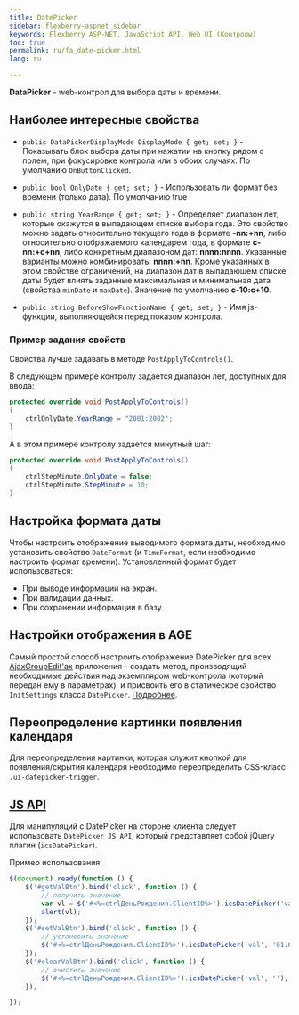 ```yaml
---
title: DatePicker
sidebar: flexberry-aspnet_sidebar
keywords: Flexberry ASP-NET, JavaScript API, Web UI (Контролы)
toc: true
permalink: ru/fa_date-picker.html
lang: ru

---
```


**DataPicker** - web-контрол для выбора даты и времени.

## Наиболее интересные свойства

* `public DataPickerDisplayMode DisplayMode { get; set; }`  - Показывать блок выбора даты при нажатии на кнопку рядом с полем, при фокусировке контрола или в обоих случаях. По умолчанию `OnButtonClicked`.

* `public bool OnlyDate { get; set; }`  - Использовать ли формат без времени (только дата). По умолчанию true

* `public string YearRange { get; set; }`  - Определяет диапазон лет, которые окажутся в выпадающем списке выбора года. Это свойство можно задать относительно текущего года в формате **-nn:+nn**, либо относительно отображаемого календарем года, в формате **c-nn:+c+nn**, либо конкретным диапазоном дат: **nnnn:nnnn**. Указанные варианты можно комбинировать: **nnnn:+nn**. Кроме указанных в этом свойстве ограничений, на диапазон дат в выпадающем списке даты будет влиять заданные максимальная и минимальная дата (свойства `minDate` и `maxDate`). Значение по умолчанию **c-10:c+10**.

* `public string BeforeShowFunctionName { get; set; }`  - Имя js-функции, выполняющейся перед показом контрола.

### Пример задания свойств

Свойства лучше задавать в методе `PostApplyToControls()`.

В следующем примере контролу задается диапазон лет, доступных для ввода:

```csharp
protected override void PostApplyToControls()
{
    ctrlOnlyDate.YearRange = "2001:2002";
}
```

А в этом примере контролу задается минутный шаг:

```csharp
protected override void PostApplyToControls()
{
    ctrlStepMinute.OnlyDate = false;
    ctrlStepMinute.StepMinute = 10; 
}
```

## Настройка формата даты

Чтобы настроить отображение выводимого формата даты, необходимо установить свойство `DateFormat` (и `TimeFormat`, если необходимо настроить формат времени). Установленный формат будет использоваться:

* При выводе информации на экран.
* При валидации данных.
* При сохранении информации в базу.

## Настройки отображения в AGE

Самый простой способ настроить отображение DatePicker для всех [AjaxGroupEdit'ах](fa_ajax-group-edit.html) приложения - создать метод, производящий необходимые действия над экземпляром web-контрола (который передан ему в параметрах), и присвоить его в статическое свойство `InitSettings` класса `DatePicker`. [Подробнее](fa_init-control-settings-delegate.html).

## Переопределение картинки появления календаря

Для переопределения картинки, которая служит кнопкой для появления/скрытия календаря необходимо переопределить CSS-класс `.ui-datepicker-trigger`.

## [JS API](fa_javascript-api.html)

Для манипуляций с DatePicker на стороне клиента следует использовать `DatePicker JS API`, который представляет собой jQuery плагин (`icsDatePicker`).

Пример использования: 

```javascript
$(document).ready(function () {
    $('#getValBtn').bind('click', function () {
        // получить значение
        var vl = $('#<%=ctrlДеньРождения.ClientID%>').icsDatePicker('val');
        alert(vl);
    });
    $('#setValBtn').bind('click', function () {
        // установить значение
        $('#<%=ctrlДеньРождения.ClientID%>').icsDatePicker('val', '01.01.2010');
    });
    $('#clearValBtn').bind('click', function () {
        // очистить значение
        $('#<%=ctrlДеньРождения.ClientID%>').icsDatePicker('val', '');
    });

});
```
